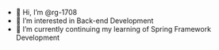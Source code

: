 - 👋 Hi, I’m @rg-1708
- 👀 I’m interested in Back-end Development
- 🌱 I’m currently continuing my learning of Spring Framework Development

<!---
rg-1708/rg-1708 is a ✨ special ✨ repository because its `README.md` (this file) appears on your GitHub profile.
You can click the Preview link to take a look at your changes.
--->
